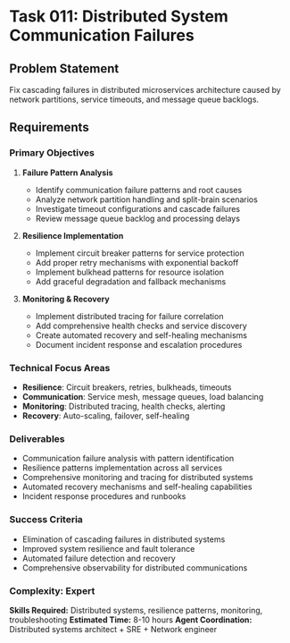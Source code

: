 # Task 011: Distributed System Communication Failures

## Problem Statement
Fix cascading failures in distributed microservices architecture caused by network partitions, service timeouts, and message queue backlogs.

## Requirements

### Primary Objectives
1. **Failure Pattern Analysis**
   - Identify communication failure patterns and root causes
   - Analyze network partition handling and split-brain scenarios
   - Investigate timeout configurations and cascade failures
   - Review message queue backlog and processing delays

2. **Resilience Implementation**
   - Implement circuit breaker patterns for service protection
   - Add proper retry mechanisms with exponential backoff
   - Implement bulkhead patterns for resource isolation
   - Add graceful degradation and fallback mechanisms

3. **Monitoring & Recovery**
   - Implement distributed tracing for failure correlation
   - Add comprehensive health checks and service discovery
   - Create automated recovery and self-healing mechanisms
   - Document incident response and escalation procedures

### Technical Focus Areas
- **Resilience**: Circuit breakers, retries, bulkheads, timeouts
- **Communication**: Service mesh, message queues, load balancing
- **Monitoring**: Distributed tracing, health checks, alerting
- **Recovery**: Auto-scaling, failover, self-healing

### Deliverables
- Communication failure analysis with pattern identification
- Resilience patterns implementation across all services
- Comprehensive monitoring and tracing for distributed systems
- Automated recovery mechanisms and self-healing capabilities
- Incident response procedures and runbooks

### Success Criteria
- Elimination of cascading failures in distributed systems
- Improved system resilience and fault tolerance
- Automated failure detection and recovery
- Comprehensive observability for distributed communications

### Complexity: Expert
**Skills Required:** Distributed systems, resilience patterns, monitoring, troubleshooting
**Estimated Time:** 8-10 hours
**Agent Coordination:** Distributed systems architect + SRE + Network engineer
